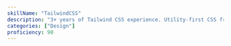 ```yaml
---
skillName: "TailwindCSS"
description: "3+ years of Tailwind CSS experience. Utility-first CSS framework for rapid UI development, design systems, and consistent styling across component libraries."
categories: ["Design"]
proficiency: 90
---
```

